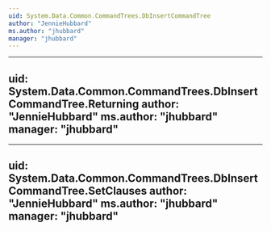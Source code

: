 ```yaml
---
uid: System.Data.Common.CommandTrees.DbInsertCommandTree
author: "JennieHubbard"
ms.author: "jhubbard"
manager: "jhubbard"
---
```


---
uid: System.Data.Common.CommandTrees.DbInsertCommandTree.Returning
author: "JennieHubbard"
ms.author: "jhubbard"
manager: "jhubbard"
---

---
uid: System.Data.Common.CommandTrees.DbInsertCommandTree.SetClauses
author: "JennieHubbard"
ms.author: "jhubbard"
manager: "jhubbard"
---
